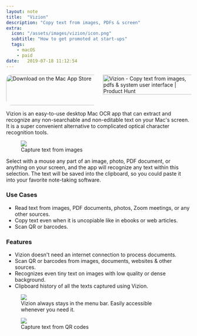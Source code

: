 ```yaml
---
layout: note
title:  "Vizion"
description: "Copy text from images, PDFs & screen"
extra:
  icon: "/assets/images/vizion/icon.png"
  subtitle: "How to get promoted at start-ups"
  tags:
    - macOS
    - paid
date:   2019-07-18 11:12:54
---
```



<div class="columns is-vcentered is-centered is-text-centered">
  <div class="column is-half is-narrow is-centered text-center">
    <a class="no-underline app-store-badge" href="https://apps.apple.com/us/app/vizion-text-snipper/id1637685810" target="_blank" style="background: none; border: none; display: inline-block; overflow: hidden; border-radius: 13px; width: 250px; height: 83px;">
        <img src="/assets/images/download-on-mac-app-store-badge.svg" alt="Download on the Mac App Store" style="border-radius: 13px; width: 250px; height: 83px;">
    </a>
  </div>
  <div class="column is-half is-narrow is-centered text-center mx-auto">
    <a href="https://www.producthunt.com/posts/vizion?utm_source=badge-featured&utm_medium=badge&utm_souce=badge-vizion" target="_blank"><img src="https://api.producthunt.com/widgets/embed-image/v1/featured.svg?post_id=355046&theme=light" alt="Vizion - Copy&#0032;text&#0032;from&#0032;images&#0044;&#0032;pdfs&#0032;&#0038;&#0032;system&#0032;user&#0032;interface | Product Hunt" style="display: inline; width: 250px; height: 54px;" width="250" height="54" />
    </a>
  </div>
</div>

Vizion is an easy-to-use desktop Mac OCR app that can extract and recognize any non-searchable and non-editable text on your Mac's screen. It is a super convenient alternative to complicated optical character recognition tools.

<figure>
    <img class="" src="/assets/images/vizion/text.gif">
    <figcaption>Capture text from images</figcaption>
</figure>

Select with a mouse any part of an image, photo, PDF document, or anything on your screen, and the app will recognize any text within this selection. The text will be saved into the clipboard, so you could paste it into your favorite note-taking software.

### Use Cases
- Read text from images, PDF documents, photos, Zoom meetings, or any other sources.
- Copy text even when it is uncopiable like in ebooks or web articles.
- Scan QR or barcodes.

### Features
- Vizion doesn't need an internet connection to process documents.
- Scan QR or barcodes from images, documents, websites & other sources.
- Recognizes even tiny text on images with low quality or dense background.
- Clipboard history of all the texts captured using Vizion.

<figure>
  <img class="mx-auto mt-4" src="/assets/images/vizion/Image-of-menu.png">
  <figcaption>Vizion always stays in the menu bar. Easily accessible whenever you need it.</figcaption>
</figure>
<figure>
  <img class="mt-4" src="/assets/images/vizion/qr-code.gif">
  <figcaption>Capture text from QR codes</figcaption>
</figure>

